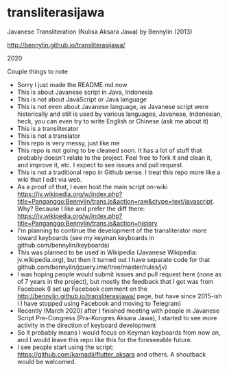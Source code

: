 # transliterasijawa
Javanese Transliteration (Nulisa Aksara Jawa)
by Bennylin (2013)

http://bennylin.github.io/transliterasijawa/

2020

Couple things to note
* Sorry I just made the README.md now
* This is about Javanese script in Java, Indonesia
* This is not about JavaScript or Java language
* This is not even about Javanese language, as Javanese script were historically and still is used by various languages, Javanese, Indonesian, heck,  you can even try to write English or Chinese (ask me about it)
* This is a transliterator
* This is not a translator
* This repo is very messy, just like me
* This repo is not going to be cleaned soon. It has a lot of stuff that probably doesn't relate to the project. Feel free to fork it and clean it, and improve it, etc. I expect to see issues and pull request.
* This is not a traditional repo in Github sense. I treat this repo more like a wiki that I edit via web.
* As a proof of that, I even host the main script on-wiki https://jv.wikipedia.org/w/index.php?title=Panganggo:Bennylin/trans.js&action=raw&ctype=text/javascript. Why? Because I like and prefer the diff there: https://jv.wikipedia.org/w/index.php?title=Panganggo:Bennylin/trans.js&action=history
* I'm planning to continue the development of the transliterator more toward keyboards (see my keyman keyboards in github.com/bennylin/keyboards)
* This was planned to be used in Wikipedia (Javanese Wikipedia: jv.wikipedia.org), but then it turned out I have separate code for that github.com/bennylin/jquery.ime/tree/master/rules/jv)
* I was hoping people would submit issues and pull request here (none as of 7 years in the project), but mostly the feedback that I got was from Facebook (I set up Facebook comment on the http://bennylin.github.io/transliterasijawa/ page, but have since 2015-ish i I have stopped using Facebook and moving to Telegram)
* Recently (March 2020) after I finished meeting with people in Javanese Script Pre-Congress (Pra-Kongres Aksara Jawa), I started to see more activity in the direction of keyboard development
* So it probably means I would focus on Keyman keyboards from now on, and I would leave this repo like this for the foreseeable future.
* I see people start using the script: https://github.com/karnadii/flutter_aksara and others. A shoutback would be welcomed.
